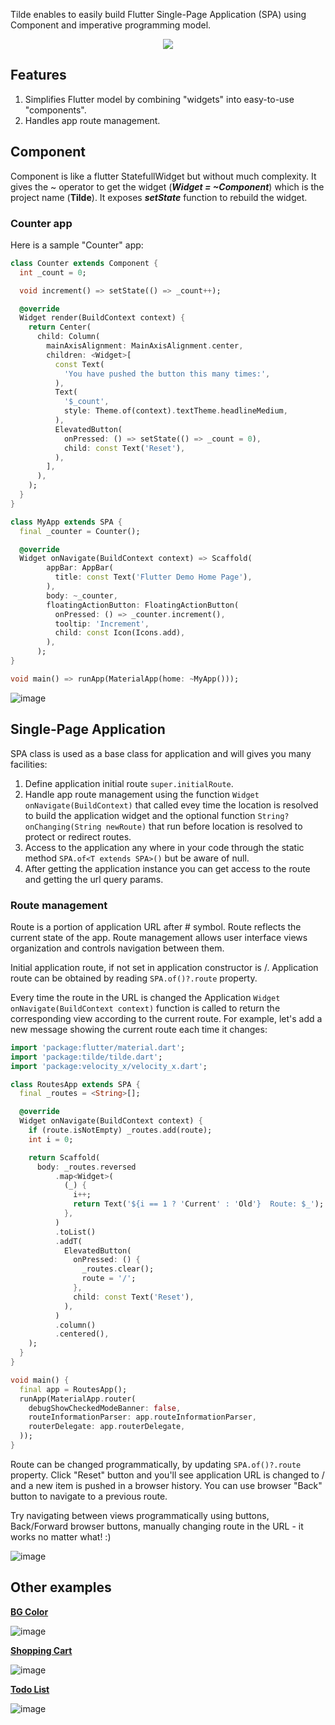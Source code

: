 Tilde enables to easily build Flutter Single-Page Application (SPA) using Component and imperative programming model.

<p align="center">
  <img src="https://raw.githubusercontent.com/aymentoumi/tilde/master/tilde.png">
</p>

## Features

1. Simplifies Flutter model by combining "widgets" into easy-to-use "components".
2. Handles app route management.

## Component

Component is like a flutter StatefullWidget but without much complexity.
It gives the ~ operator to get the widget (_**Widget = ~Component**_) which is the project name (**Tilde**).
It exposes _**setState**_ function to rebuild the widget.

### Counter app

Here is a sample "Counter" app:

```dart
class Counter extends Component {
  int _count = 0;

  void increment() => setState(() => _count++);

  @override
  Widget render(BuildContext context) {
    return Center(
      child: Column(
        mainAxisAlignment: MainAxisAlignment.center,
        children: <Widget>[
          const Text(
            'You have pushed the button this many times:',
          ),
          Text(
            '$_count',
            style: Theme.of(context).textTheme.headlineMedium,
          ),
          ElevatedButton(
            onPressed: () => setState(() => _count = 0),
            child: const Text('Reset'),
          ),
        ],
      ),
    );
  }
}

class MyApp extends SPA {
  final _counter = Counter();

  @override
  Widget onNavigate(BuildContext context) => Scaffold(
        appBar: AppBar(
          title: const Text('Flutter Demo Home Page'),
        ),
        body: ~_counter,
        floatingActionButton: FloatingActionButton(
          onPressed: () => _counter.increment(),
          tooltip: 'Increment',
          child: const Icon(Icons.add),
        ),
      );
}

void main() => runApp(MaterialApp(home: ~MyApp()));
```

![image](https://raw.githubusercontent.com/aymentoumi/tilde/master/example/capture.gif)

## Single-Page Application

SPA class is used as a base class for application and will gives you many facilities:

1. Define application initial route `super.initialRoute`.
2. Handle app route management using the function `Widget onNavigate(BuildContext)` that called evey time the location is resolved to build the application widget and the optional function `String? onChanging(String newRoute)` that run before location is resolved to protect or redirect routes.
3. Access to the application any where in your code through the static method `SPA.of<T extends SPA>()` but be aware of null.
4. After getting the application instance you can get access to the route and getting the url query params.

### Route management

Route is a portion of application URL after # symbol. Route reflects the current state of the app. Route management allows user interface views organization and controls navigation between them.

Initial application route, if not set in application constructor is /. Application route can be obtained by reading `SPA.of()?.route` property.

Every time the route in the URL is changed the Application `Widget onNavigate(BuildContext context)` function is called to return the corresponding view according to the current route. For example, let's add a new message showing the current route each time it changes:

```dart
import 'package:flutter/material.dart';
import 'package:tilde/tilde.dart';
import 'package:velocity_x/velocity_x.dart';

class RoutesApp extends SPA {
  final _routes = <String>[];

  @override
  Widget onNavigate(BuildContext context) {
    if (route.isNotEmpty) _routes.add(route);
    int i = 0;

    return Scaffold(
      body: _routes.reversed
          .map<Widget>(
            (_) {
              i++;
              return Text('${i == 1 ? 'Current' : 'Old'}  Route: $_');
            },
          )
          .toList()
          .addT(
            ElevatedButton(
              onPressed: () {
                _routes.clear();
                route = '/';
              },
              child: const Text('Reset'),
            ),
          )
          .column()
          .centered(),
    );
  }
}

void main() {
  final app = RoutesApp();
  runApp(MaterialApp.router(
    debugShowCheckedModeBanner: false,
    routeInformationParser: app.routeInformationParser,
    routerDelegate: app.routerDelegate,
  ));
}
```

Route can be changed programmatically, by updating `SPA.of()?.route` property. Click "Reset" button and you'll see application URL is changed to / and a new item is pushed in a browser history. You can use browser "Back" button to navigate to a previous route.

Try navigating between views programmatically using buttons, Back/Forward browser buttons, manually changing route in the URL - it works no matter what! :)

![image](https://raw.githubusercontent.com/aymentoumi/tilde/master/assets/routes.gif)

## Other examples

[**BG Color**](https://github.com/aymentoumi/tilde/tree/master/others/bg_color)

![image](https://raw.githubusercontent.com/aymentoumi/tilde/master/others/bg_color/capture.gif)

[**Shopping Cart**](https://github.com/aymentoumi/tilde/tree/master/others/shopping_cart)

![image](https://raw.githubusercontent.com/aymentoumi/tilde/master/others/shopping_cart/capture.gif)

[**Todo List**](https://github.com/aymentoumi/tilde/tree/master/others/todo_list)

![image](https://raw.githubusercontent.com/aymentoumi/tilde/master/others/todo_list/capture.gif)
